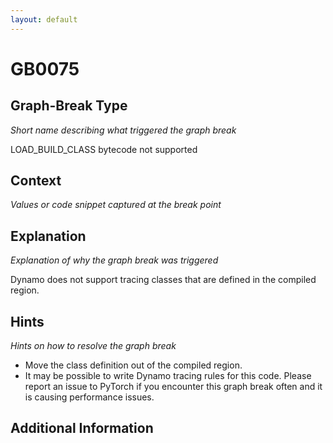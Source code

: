 ```yaml
---
layout: default
---
```

# GB0075

## Graph-Break Type
*Short name describing what triggered the graph break*

LOAD_BUILD_CLASS bytecode not supported

## Context
*Values or code snippet captured at the break point*



## Explanation
*Explanation of why the graph break was triggered*

Dynamo does not support tracing classes that are defined in the compiled region.

## Hints
*Hints on how to resolve the graph break*

- Move the class definition out of the compiled region.
- It may be possible to write Dynamo tracing rules for this code. Please report an issue to PyTorch if you encounter this graph break often and it is causing performance issues.


## Additional Information

<!-- ADDITIONAL INFORMATION START - Add custom information below this line -->

<!-- ADDITIONAL INFORMATION END -->

